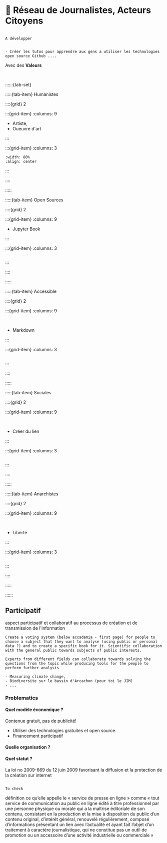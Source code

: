 # 🔧 Réseau de Journalistes, Acteurs Citoyens


```{note}

A développer


- Créer les tutos pour apprendre aux gens a utiliser les technologies open source Github ....

```



<p class="emphase">Avec des <strong>Valeurs</strong></p>

<br>

::::::{tab-set}

:::::{tab-item} Humanistes

::::{grid} 2

:::{grid-item}
:columns: 9

- Artiste, 
- Oueuvre d'art 


:::


:::{grid-item}
:columns: 3

```{image} ../../../_static/SVG_icons/Valeurs/humanitarian-svgrepo-com.svg
:width: 80%
:align: center

```

:::

::::
    
:::::
    
:::::{tab-item} Open Sources

::::{grid} 2

:::{grid-item}
:columns: 9


- Jupyter Book
    
:::
   

:::{grid-item}
:columns: 3


```{image} ../../../_static/SVG_icons/Valeurs/Open-Source.svg
```

 
:::

::::
    
:::::
    
:::::{tab-item} Accessible

::::{grid} 2
    
:::{grid-item}
:columns: 9
    
<br>    
  
- Markdown

:::

:::{grid-item}
:columns: 3


```{image} ../../../_static/SVG_icons/Valeurs/Open-Source.svg
```

 
:::

::::

:::::
    
:::::{tab-item} Sociales

::::{grid} 2
    
:::{grid-item}
:columns: 9
    
<br>    
  
- Créer du lien

:::

:::{grid-item}
:columns: 3


```{image} ../../../_static/SVG_icons/Valeurs/Open-Source.svg
```

 
:::

::::
    
:::::

:::::{tab-item} Anarchistes

::::{grid} 2
    
:::{grid-item}
:columns: 9
    
<br>    
  
- Liberté

:::

:::{grid-item}
:columns: 3


```{image} ../../../_static/SVG_icons/Valeurs/Open-Source.svg
```

 
:::

::::
    
:::::
    
:::::: 
    


## Participatif


aspect participatif et collaboratif au processus de création et de transmission de l'information


```{note}
Create a voting system (below accademia - first page) for people to choose a subject that they want to analyse (using public or personal data ?) and to create a specific book for it. Scientific collaboration with the general public towards subjects of public interests.

Experts from different fields can collaborate towards solving the questions from the topic while producing tools for the people to perform further analysis 

- Measuring climate change,
- Biodiversite sur le bassin d'Arcachon (pour toi le JIM)
- ...
```

### Problematics

#### Quel modèle économique ?

Contenue gratuit, pas de publicité!

- Utiliser des technologies gratuites et open source. 
- Financement participatif

#### Quelle organisation ?


#### Quel statut ?

La loi no 2009-669 du 12 juin 2009 favorisant la diffusion et la protection de la création sur internet

```{note}

To check

```

définition ce qu’elle appelle le « service de presse en ligne » comme « tout service de communication au public en ligne édité à titre professionnel par une personne physique ou morale qui a la maîtrise éditoriale de son contenu, consistant en la production et la mise à disposition du public d’un contenu original, d’intérêt général, renouvelé régulièrement, composé d’informations présentant un lien avec l’actualité et ayant fait l’objet d’un traitement à caractère journalistique, qui ne constitue pas un outil de promotion ou un accessoire d’une activité industrielle ou commerciale »

